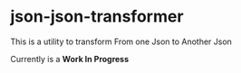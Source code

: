 # json-json-transformer
This is a utility to transform From one Json to Another Json

Currently is a **Work In Progress**
